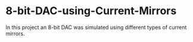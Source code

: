 # 8-bit-DAC-using-Current-Mirrors
In this project an 8-bit DAC was simulated using different types of current mirrors.
